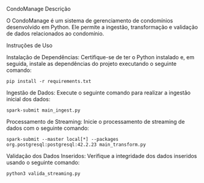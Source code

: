 CondoManage
Descrição

O CondoManage é um sistema de gerenciamento de condomínios desenvolvido em Python. Ele permite a ingestão, transformação e validação de dados relacionados ao condomínio.

Instruções de Uso

Instalação de Dependências: 
Certifique-se de ter o Python instalado e, em seguida, instale as dependências do projeto executando o seguinte comando:

    pip install -r requirements.txt

Ingestão de Dados: 
Execute o seguinte comando para realizar a ingestão inicial dos dados:

    spark-submit main_ingest.py

Processamento de Streaming: 
Inicie o processamento de streaming de dados com o seguinte comando:

    spark-submit --master local[*] --packages org.postgresql:postgresql:42.2.23 main_transform.py

Validação dos Dados Inseridos: 
Verifique a integridade dos dados inseridos usando o seguinte comando:

    python3 valida_streaming.py

